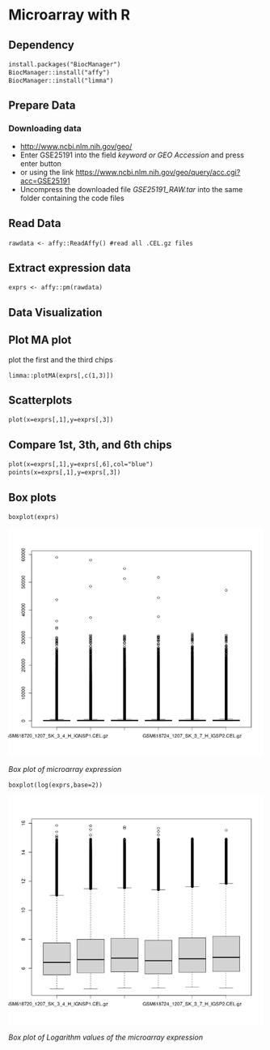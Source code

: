# Microarray with R
## Dependency

```
install.packages("BiocManager")
BiocManager::install("affy")
BiocManager::install("limma")
```

## Prepare Data

### Downloading data
* http://www.ncbi.nlm.nih.gov/geo/
* Enter GSE25191 into the field *keyword or GEO Accession* and press enter button
* or using the link https://www.ncbi.nlm.nih.gov/geo/query/acc.cgi?acc=GSE25191
* Uncompress the downloaded file *GSE25191_RAW.tar* into the same folder containing the code files

## Read Data
```
rawdata <- affy::ReadAffy() #read all .CEL.gz files
```

## Extract expression data
```
exprs <- affy::pm(rawdata)
```

## Data Visualization
## Plot MA plot
plot the first and the third chips
```
limma::plotMA(exprs[,c(1,3)])
```

## Scatterplots
```
plot(x=exprs[,1],y=exprs[,3])
```

## Compare 1st, 3th, and 6th chips
```
plot(x=exprs[,1],y=exprs[,6],col="blue")
points(x=exprs[,1],y=exprs[,3])
```

## Box plots
```
boxplot(exprs)
```
![Box Plot](boxplot.png)

*Box plot of microarray expression*

```
boxplot(log(exprs,base=2))
```

![Box Plot of Log Values](logarithmboxplot.png)

*Box plot of Logarithm values of the microarray expression*
